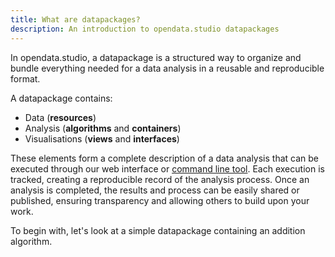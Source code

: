 ```yaml
---
title: What are datapackages?
description: An introduction to opendata.studio datapackages
---
```


In opendata.studio, a datapackage is a structured way to organize and bundle everything needed for a data analysis in a reusable and reproducible format.

A datapackage contains:

- Data (**resources**)
- Analysis (**algorithms** and **containers**)
- Visualisations (**views** and **interfaces**)

These elements form a complete description of a data analysis that can be executed through our web interface or [command line tool](https://github.com/opendatastudio/cli). Each execution is tracked, creating a reproducible record of the analysis process. Once an analysis is completed, the results and process can be easily shared or published, ensuring transparency and allowing others to build upon your work.

To begin with, let's look at a simple datapackage containing an addition algorithm.

